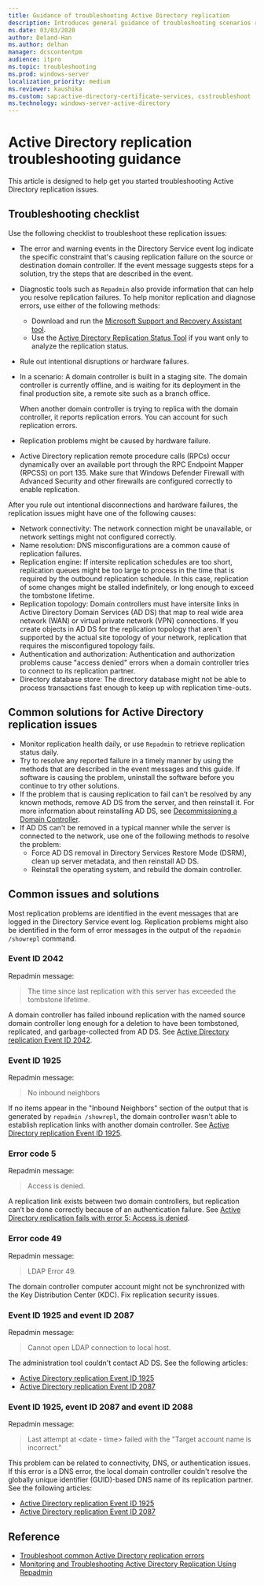 ```yaml
---
title: Guidance of troubleshooting Active Directory replication
description: Introduces general guidance of troubleshooting scenarios related to Active Directory replication.
ms.date: 03/03/2020
author: Deland-Han
ms.author: delhan
manager: dcscontentpm
audience: itpro
ms.topic: troubleshooting
ms.prod: windows-server
localization_priority: medium
ms.reviewer: kaushika
ms.custom: sap:active-directory-certificate-services, csstroubleshoot
ms.technology: windows-server-active-directory
---
```

# Active Directory replication troubleshooting guidance

This article is designed to help get you started troubleshooting Active Directory replication issues.

## Troubleshooting checklist

Use the following checklist to troubleshoot these replication issues:

- The error and warning events in the Directory Service event log indicate the specific constraint that's causing replication failure on the source or destination domain controller. If the event message suggests steps for a solution, try the steps that are described in the event.
- Diagnostic tools such as `Repadmin` also provide information that can help you resolve replication failures. To help monitor replication and diagnose errors, use either of the following methods:
  - Download and run the [Microsoft Support and Recovery Assistant tool](https://outlookdiagnostics.azureedge.net/sarasetup/SetupProd_ADReplication.exe).
  - Use the [Active Directory Replication Status Tool](https://www.microsoft.com/download/details.aspx?id=30005) if you want only to analyze the replication status.
- Rule out intentional disruptions or hardware failures.
- In a scenario: A domain controller is built in a staging site. The domain controller is currently offline, and is waiting for its deployment in the final production site, a remote site such as a branch office.

  When another domain controller is trying to replica with the domain controller, it reports replication errors. You can account for such replication errors.
- Replication problems might be caused by hardware failure.
- Active Directory replication remote procedure calls (RPCs) occur dynamically over an available port through the RPC Endpoint Mapper (RPCSS) on port 135. Make sure that Windows Defender Firewall with Advanced Security and other firewalls are configured correctly to enable replication.

After you rule out intentional disconnections and hardware failures, the replication issues might have one of the following causes:

- Network connectivity: The network connection might be unavailable, or network settings might not configured correctly.
- Name resolution: DNS misconfigurations are a common cause of replication failures.
- Replication engine: If intersite replication schedules are too short, replication queues might be too large to process in the time that is required by the outbound replication schedule. In this case, replication of some changes might be stalled indefinitely, or long enough to exceed the tombstone lifetime.
- Replication topology: Domain controllers must have intersite links in Active Directory Domain Services (AD DS) that map to real wide area network (WAN) or virtual private network (VPN) connections. If you create objects in AD DS for the replication topology that aren't supported by the actual site topology of your network, replication that requires the misconfigured topology fails.
- Authentication and authorization: Authentication and authorization problems cause "access denied" errors when a domain controller tries to connect to its replication partner.
- Directory database store: The directory database might not be able to process transactions fast enough to keep up with replication time-outs.

## Common solutions for Active Directory replication issues

- Monitor replication health daily, or use `Repadmin` to retrieve replication status daily.
- Try to resolve any reported failure in a timely manner by using the methods that are described in the event messages and this guide. If software is causing the problem, uninstall the software before you continue to try other solutions.
- If the problem that is causing replication to fail can’t be resolved by any known methods, remove AD DS from the server, and then reinstall it. For more information about reinstalling AD DS, see [Decommissioning a Domain Controller](/previous-versions/windows/it-pro/windows-server-2008-R2-and-2008/cc816644%28v=ws.10%29).
- If AD DS can't be removed in a typical manner while the server is connected to the network, use one of the following methods to resolve the problem:
  - Force AD DS removal in Directory Services Restore Mode (DSRM), clean up server metadata, and then reinstall AD DS.
  - Reinstall the operating system, and rebuild the domain controller.

## Common issues and solutions

Most replication problems are identified in the event messages that are logged in the Directory Service event log. Replication problems might also be identified in the form of error messages in the output of the `repadmin /showrepl` command.

### Event ID 2042

Repadmin message:  
> The time since last replication with this server has exceeded the tombstone lifetime.

A domain controller has failed inbound replication with the named source domain controller long enough for a deletion to have been tombstoned, replicated, and garbage-collected from AD DS. See [Active Directory replication Event ID 2042](/troubleshoot/windows-server/identity/active-directory-replication-event-id-2042).

### Event ID 1925

Repadmin message:  
> No inbound neighbors

If no items appear in the "Inbound Neighbors" section of the output that is generated by `repadmin /showrepl`, the domain controller wasn't able to establish replication links with another domain controller. See [Active Directory replication Event ID 1925](/troubleshoot/windows-server/identity/active-directory-replication-event-id-1925-dns-lookup).

### Error code 5

Repadmin message:  
> Access is denied.

A replication link exists between two domain controllers, but replication can’t be done correctly because of an authentication failure. See [Active Directory replication fails with error 5: Access is denied](/troubleshoot/windows-server/identity/replications-fail-with-error-5).

### Error code 49

Repadmin message:  
> LDAP Error 49.

The domain controller computer account might not be synchronized with the Key Distribution Center (KDC). Fix replication security issues.

### Event ID 1925 and event ID 2087

Repadmin message:  
> Cannot open LDAP connection to local host.

The administration tool couldn't contact AD DS. See the following articles:

- [Active Directory replication Event ID 1925](/troubleshoot/windows-server/identity/active-directory-replication-event-id-1925-dns-lookup)
- [Active Directory replication Event ID 2087](/troubleshoot/windows-server/identity/active-directory-replication-event-id-2087)

### Event ID 1925, event ID 2087 and event ID 2088

Repadmin message:  
> Last attempt at \<date - time\> failed with the "Target account name is incorrect."

This problem can be related to connectivity, DNS, or authentication issues. If this error is a DNS error, the local domain controller couldn't resolve the globally unique identifier (GUID)-based DNS name of its replication partner. See the following articles:

- [Active Directory replication Event ID 1925](/troubleshoot/windows-server/identity/active-directory-replication-event-id-1925-dns-lookup)
- [Active Directory replication Event ID 2087](/troubleshoot/windows-server/identity/active-directory-replication-event-id-2087)

## Reference

- [Troubleshoot common Active Directory replication errors](/troubleshoot/windows-server/identity/common-active-directory-replication-errors)
- [Monitoring and Troubleshooting Active Directory Replication Using Repadmin](/previous-versions/windows/it-pro/windows-server-2003/cc811551%28v=ws.10%29)
